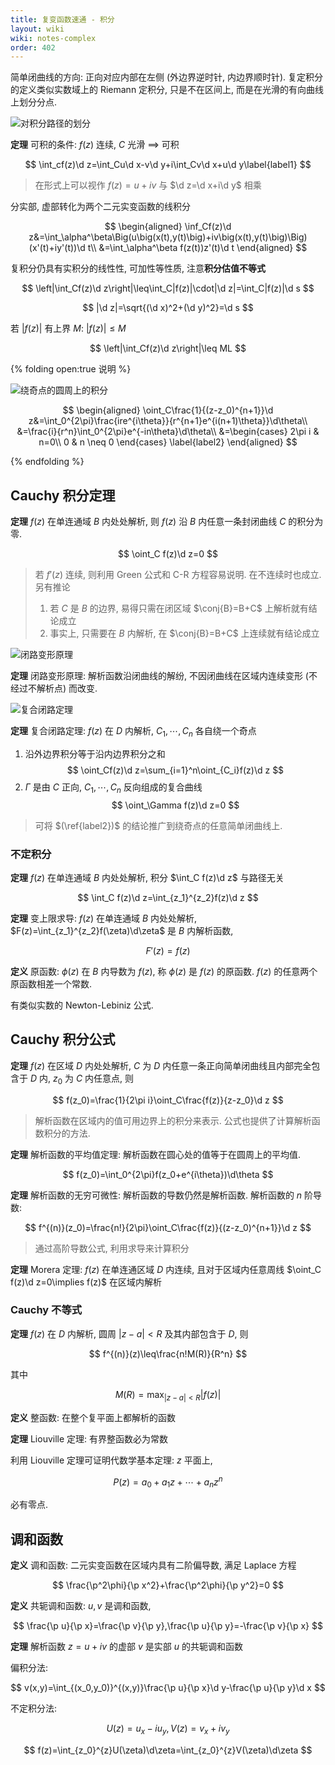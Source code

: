 ```yaml
---
title: 复变函数速通 - 积分
layout: wiki
wiki: notes-complex
order: 402
---
```


简单闭曲线的方向: 正向对应内部在左侧 (外边界逆时针, 内边界顺时针). 复定积分的定义类似实数域上的 Riemann 定积分, 只是不在区间上, 而是在光滑的有向曲线上划分分点.

![对积分路径的划分](https://cdn.duanyll.com/img/20230227170206.png)

**定理** 可积的条件: $f(z)$ 连续, $C$ 光滑 $\implies$ 可积

$$
\int_cf(z)\d z=\int_Cu\d x-v\d y+i\int_Cv\d x+u\d y\label{label1}
$$

> 在形式上可以视作 $f(z)=u+iv$ 与 $\d z=\d x+i\d y$ 相乘

分实部, 虚部转化为两个二元实变函数的线积分

$$
\begin{aligned}
    \inf_Cf(z)\d z&=\int_\alpha^\beta\Big(u\big(x(t),y(t)\big)+iv\big(x(t),y(t)\big)\Big)(x'(t)+iy'(t))\d t\\
                  &=\int_\alpha^\beta f(z(t))z'(t)\d t
\end{aligned}
$$

复积分仍具有实积分的线性性, 可加性等性质, 注意**积分估值不等式**

$$
\left|\int_Cf(z)\d z\right|\leq\int_C|f(z)|\cdot|\d z|=\int_C|f(z)|\d s
$$

$$
|\d z|=\sqrt{(\d x)^2+(\d y)^2}=\d s
$$

若 $|f(z)|$ 有上界 $M$: $|f(z)|\leq M$

$$
\left|\int_Cf(z)\d z\right|\leq ML
$$

{% folding open:true 说明 %}

![绕奇点的圆周上的积分](https://cdn.duanyll.com/img/20230227172458.png)

$$
\begin{aligned}
    \oint_C\frac{1}{(z-z_0)^{n+1}}\d z&=\int_0^{2\pi}\frac{ire^{i\theta}}{r^{n+1}e^{i(n+1)\theta}}\d\theta\\
    &=\frac{i}{r^n}\int_0^{2\pi}e^{-in\theta}\d\theta\\
    &=\begin{cases}
          2\pi i & n=0\\
          0 & n \neq 0
    \end{cases}
    \label{label2}
\end{aligned}
$$

{% endfolding %}

## Cauchy 积分定理

**定理** $f(z)$ 在单连通域 $B$ 内处处解析, 则 $f(z)$ 沿 $B$ 内任意一条封闭曲线 $C$ 的积分为零.

$$
\oint_C f(z)\d z=0
$$

> 若 $f'(z)$ 连续, 则利用 Green 公式和 C-R 方程容易说明. 在不连续时也成立. 另有推论
>
> 1. 若 $C$ 是 $B$ 的边界, 易得只需在闭区域 $\conj{B}=B+C$ 上解析就有结论成立
> 2. 事实上, 只需要在 $B$ 内解析, 在 $\conj{B}=B+C$ 上连续就有结论成立

![闭路变形原理](https://cdn.duanyll.com/img/20230227173909.png)

**定理** 闭路变形原理: 解析函数沿闭曲线的解纷, 不因闭曲线在区域内连续变形 (不经过不解析点) 而改变.

![复合闭路定理](https://cdn.duanyll.com/img/20230227174141.png)

**定理** 复合闭路定理: $f(z)$ 在 $D$ 内解析, $C_1,\cdots,C_n$ 各自绕一个奇点

1. 沿外边界积分等于沿内边界积分之和
   $$
   \oint_Cf(z)\d z=\sum_{i=1}^n\oint_{C_i}f(z)\d z
   $$
2. $\Gamma$ 是由 $C$ 正向, $C_1,\cdots,C_n$ 反向组成的复合曲线
   $$
   \oint_\Gamma f(z)\d z=0
   $$

> 可将 $(\ref{label2})$ 的结论推广到绕奇点的任意简单闭曲线上.

### 不定积分

**定理** $f(z)$ 在单连通域 $B$ 内处处解析, 积分 $\int_C f(z)\d z$ 与路径无关

$$
\int_C f(z)\d z=\int_{z_1}^{z_2}f(z)\d z
$$

**定理** 变上限求导: $f(z)$ 在单连通域 $B$ 内处处解析, $F(z)=\int_{z_1}^{z_2}f(\zeta)\d\zeta$ 是 $B$ 内解析函数,

$$
F'(z)=f(z)
$$

**定义** 原函数: $\phi(z)$ 在 $B$ 内导数为 $f(z)$, 称 $\phi(z)$ 是 $f(z)$ 的原函数. $f(z)$ 的任意两个原函数相差一个常数.

有类似实数的 Newton-Lebiniz 公式.

## Cauchy 积分公式

**定理** $f(z)$ 在区域 $D$ 内处处解析, $C$ 为 $D$ 内任意一条正向简单闭曲线且内部完全包含于 $D$ 内, $z_0$ 为 $C$ 内任意点, 则

$$
f(z_0)=\frac{1}{2\pi i}\oint_C\frac{f(z)}{z-z_0}\d z
$$

> 解析函数在区域内的值可用边界上的积分来表示. 公式也提供了计算解析函数积分的方法.

**定理** 解析函数的平均值定理: 解析函数在圆心处的值等于在圆周上的平均值.

$$
f(z_0)=\int_0^{2\pi}f(z_0+e^{i\theta})\d\theta
$$

**定理** 解析函数的无穷可微性: 解析函数的导数仍然是解析函数. 解析函数的 $n$ 阶导数:

$$
f^{(n)}(z_0)=\frac{n!}{2\pi}\oint_C\frac{f(z)}{(z-z_0)^{n+1}}\d z
$$

> 通过高阶导数公式, 利用求导来计算积分

**定理** Morera 定理: $f(z)$ 在单连通区域 $D$ 内连续, 且对于区域内任意周线 $\oint_C f(z)\d z=0\implies f(z)$ 在区域内解析

### Cauchy 不等式

**定理** $f(z)$ 在 $D$ 内解析, 圆周 $|z-a|<R$ 及其内部包含于 $D$, 则

$$
f^{(n)}(z)\leq\frac{n!M(R)}{R^n}
$$

其中

$$
M(R)=\max_{|z-a|<R}|f(z)|
$$

**定义** 整函数: 在整个复平面上都解析的函数

**定理** Liouville 定理: 有界整函数必为常数

利用 Liouville 定理可证明代数学基本定理: $z$ 平面上,

$$
P(z)=a_0+a_1z+\cdots+a_nz^n
$$

必有零点.

## 调和函数

**定义** 调和函数: 二元实变函数在区域内具有二阶偏导数, 满足 Laplace 方程

$$
\frac{\p^2\phi}{\p x^2}+\frac{\p^2\phi}{\p y^2}=0
$$

**定义** 共轭调和函数: $u,v$ 是调和函数,

$$
\frac{\p u}{\p x}=\frac{\p v}{\p y},\frac{\p u}{\p y}=-\frac{\p v}{\p x}
$$

**定理** 解析函数 $z=u+iv$ 的虚部 $v$ 是实部 $u$ 的共轭调和函数

偏积分法:

$$
v(x,y)=\int_{(x_0,y_0)}^{(x,y)}\frac{\p u}{\p x}\d y-\frac{\p u}{\p y}\d x
$$

不定积分法:

$$
U(z)=u_x-iu_y, V(z)=v_x+iv_y
$$

$$
f(z)=\int_{z_0}^{z}U(\zeta)\d\zeta=\int_{z_0}^{z}V(\zeta)\d\zeta
$$
